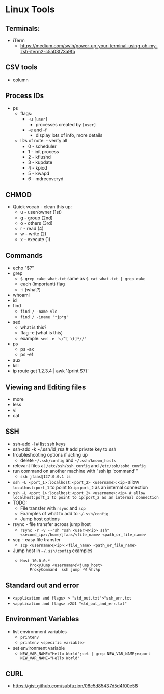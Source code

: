# Linux Tools

## Terminals:
* iTerm
  * https://medium.com/swlh/power-up-your-terminal-using-oh-my-zsh-iterm2-c5a03f73a9fb

## CSV tools
* column

## Process IDs
* ps
  * flags:
    * -u `[user]`
      * processes created by `[user]`
    * -e and -f
      * display lots of info, more details
  * IDs of note: - verify all
    * 0 - scheduler
    * 1 - init process
    * 2 - kflushd
    * 3 - kupdate
    * 4 - kpiod
    * 5 - kwapd
    * 6 - mdrecoveryd

## CHMOD
* Quick vocab - clean this up:
  * u - user/owner (1st)
  * g - group (2nd)
  * o - others (3rd)
  * r - read (4)
  * w - write (2)
  * x - execute (1)
  
## Commands
* echo "$?"
* grep
  * `$ grep cake what.txt` same as `$ cat what.txt | grep cake`
  * each (important) flag
  * -i (what?)
* whoami
* id
* find
  * `find / -name vlc`
  * `find / -iname '*jp*g'`
* sed
  * what is this?
  * flag -e (what is this)
  * example: `sed -e 's/^[ \t]*//'`
* ps
  * ps -ax
  * ps -ef
* aux
* kill
* ip route get 1.2.3.4 | awk '{print $7}'

## Viewing and Editing files
* more
* less
* vi
* cat

## SSH
* ssh-add -l  # list ssh keys
* ssh-add -k ~/.ssh/id_rsa  # add private key to ssh
* troubleshooting options if acting up
  * delete `~/.ssh/config` and `~/.ssh/known_hosts`
* relevant files at `/etc/ssh/ssh_config` and `/etc/ssh/sshd_config`
* run command on another machine with "ssh ip 'command'"
  * `ssh jfaas@127.0.0.1 ls`
* `ssh -L <port_1>:localhost:<port_2> <username>:<ip>` allow `localhost:port_1` to point to `ip:port_2` as an internal connection
* `ssh -L <port_1>:localhost:<port_2> <username>:<ip> # allow localhost:port_1 to point to ip:port_2 as an internal connection` 
* TODO:
  * File transfer with `rsync` and `scp`
  * Examples of what to add to `~/.ssh/config`
  * Jump host options
* rsync - file transfer across jump host
  * `rsync -r -v --rsh "ssh <user>@<ip> ssh" <second_ip>:/home/jfaas/<file_name> <path_or_file_name>`
* scp - easy file transfer
  * `scp <username>@<ip>:<file_name> <path_or_file_name>`
* Jump host in `~/.ssh/config` examples
  * ```
    Host 10.0.0.*
        ProxyJump <username>@<jump_host>
        ProxyCommand  ssh jump -W %h:%p
    ```

## Standard out and error
* `<application and flags> > "std_out.txt">"ssh_err.txt`
* `<application and flags> >2&1 "std_out_and_err.txt"`

## Environment Variables
* list environment variables
  * `printenv`
  * `printenv <specific variable>`
* set environment variable
  * `NEW_VAR_NAME="Hello World";set | grep NEW_VAR_NAME;export NEW_VAR_NAME="Hello World"`

## CURL
* https://gist.github.com/subfuzion/08c5d85437d5d4f00e58
